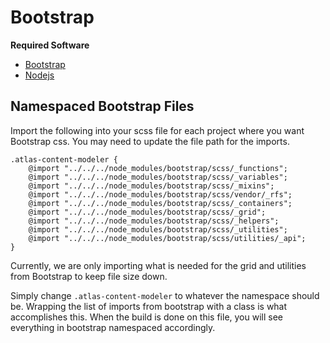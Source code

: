 # Bootstrap

**Required Software**
- [Bootstrap]()
- [Nodejs]()

## Namespaced Bootstrap Files

Import the following into your scss file for each project where you want Bootstrap css. You may need to update the file path for the imports.

```
.atlas-content-modeler {
	@import "../../../node_modules/bootstrap/scss/_functions";
	@import "../../../node_modules/bootstrap/scss/_variables";
	@import "../../../node_modules/bootstrap/scss/_mixins";
	@import "../../../node_modules/bootstrap/scss/vendor/_rfs";
	@import "../../../node_modules/bootstrap/scss/_containers";
	@import "../../../node_modules/bootstrap/scss/_grid";
	@import "../../../node_modules/bootstrap/scss/_helpers";
	@import "../../../node_modules/bootstrap/scss/_utilities";
	@import "../../../node_modules/bootstrap/scss/utilities/_api";
}
```

Currently, we are only importing what is needed for the grid and utilities from Bootstrap to keep file size down.

Simply change ```.atlas-content-modeler``` to whatever the namespace should be. Wrapping the list of imports from bootstrap with a class is what accomplishes this. When the build is done on this file, you will see everything in bootstrap namespaced accordingly.
